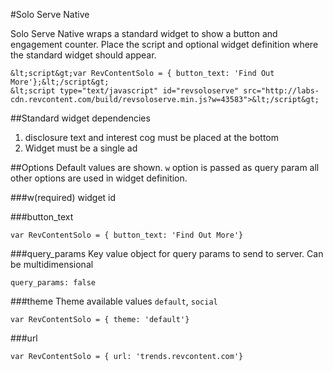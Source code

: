 #Solo Serve Native

Solo Serve Native wraps a standard widget to show a button and engagement counter. Place the script and optional widget definition where the standard widget should appear.

```
&lt;script&gt;var RevContentSolo = { button_text: 'Find Out More'};&lt;/script&gt;
&lt;script type="text/javascript" id="revsoloserve" src="http://labs-cdn.revcontent.com/build/revsoloserve.min.js?w=43583">&lt;/script&gt;
```

##Standard widget dependencies
1. disclosure text and interest cog must be placed at the bottom
2. Widget must be a single ad

##Options
Default values are shown. ```w``` option is passed as query param all other options are used in widget definition.

###w(required)
widget id

###button_text
```
var RevContentSolo = { button_text: 'Find Out More'}
```

###query_params
Key value object for query params to send to server. Can be multidimensional
```
query_params: false
```

###theme
Theme available values ```default```, ```social```
```
var RevContentSolo = { theme: 'default'}
```

###url
```
var RevContentSolo = { url: 'trends.revcontent.com'}
```